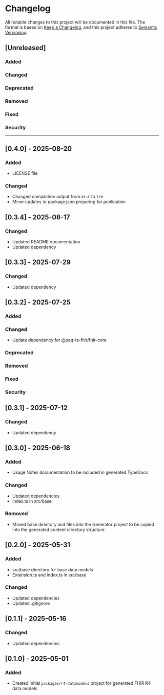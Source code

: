 # Changelog

All notable changes to this project will be documented in this file.
The format is based on [Keep a Changelog](https://keepachangelog.com/en/1.1.0/), and this project adheres to [Semantic Versioning](https://semver.org/spec/v2.0.0.html).

## [Unreleased]

### Added

### Changed

### Deprecated

### Removed

### Fixed

### Security

---

## [0.4.0] - 2025-08-20

### Added

- LICENSE file

### Changed

- Changed compilation output from `dist` to `lib`
- Minor updates to package.json preparing for publication


## [0.3.4] - 2025-08-17

### Changed

- Updated README documentation
- Updated dependency


## [0.3.3] - 2025-07-29

### Changed

- Updated dependency


## [0.3.2] - 2025-07-25

### Added

### Changed

- Update dependency for @paq-ts-fhir/fhir-core

### Deprecated

### Removed

### Fixed

### Security


## [0.3.1] - 2025-07-12

### Changed

- Updated dependency


## [0.3.0] - 2025-06-18

### Added

- Usage Notes documentation to be included in generated TypeDocs

### Changed

- Updated dependencies
- index.ts in src/base

### Removed

- Moved base directory and files into the Generator project to be copied into the generated content directory structure


## [0.2.0] - 2025-05-31

### Added

- src/base directory for base data models
- Extension.ts and index.ts in src/base

### Changed

- Updated dependencies
- Updated .gitignore


## [0.1.1] - 2025-05-16

### Changed

- Updated dependencies


## [0.1.0] - 2025-05-01

### Added

- Created initial `packages/r4-datamodels` project for generated FHIR R4 data models
